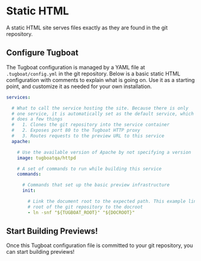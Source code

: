 # Static HTML

A static HTML site serves files exactly as they are found in the git repository.

## Configure Tugboat

The Tugboat configuration is managed by a YAML file at `.tugboat/config.yml` in
the git repository. Below is a basic static HTML configuration with comments to
explain what is going on. Use it as a starting point, and customize it as needed
for your own installation.

```yaml
services:

  # What to call the service hosting the site. Because there is only
  # one service, it is automatically set as the default service, which
  # does a few things
  #   1. Clones the git repository into the service container
  #   2. Exposes port 80 to the Tugboat HTTP proxy
  #   3. Routes requests to the preview URL to this service
  apache:

    # Use the available version of Apache by not specifying a version
    image: tugboatqa/httpd

    # A set of commands to run while building this service
    commands:

      # Commands that set up the basic preview infrastructure
      init:

        # Link the document root to the expected path. This example links the
        # root of the git repository to the docroot
        - ln -snf "${TUGBOAT_ROOT}" "${DOCROOT}"
```

## Start Building Previews!

Once this Tugboat configuration file is committed to your git repository, you
can start building previews!
